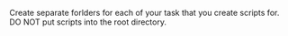 Create separate forlders for each of your task that you create scripts for.
DO NOT put scripts into the root directory.
